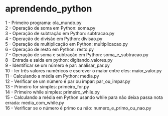 # aprendendo_python

1 - Primeiro programa: ola_mundo.py <br />
2 - Operação de soma em Python: soma.py <br />
3 - Operação de subtração em Python: subtracao.py <br />
4 - Operação de divisão em Python: divisao.py <br />
5 - Operação de multiplicação em Python: multiplicacao.py <br />
6 - Operação de resto em Python: resto.py  <br />
7 - Operação de soma e subtração em Python: soma_e_subtracao.py <br />
8 - Entrada e saida em python: digitando_valores.py  <br />
9 - Identificar se um número é par: analisar_par.py  <br />
10 - ler três valores numéricos e escrever o maior entre eles: maior_valor.py <br />
11 - Calculando a média em Python: media.py  <br />
12 - Verificar se um número é par ou ímpar: par_ou_impar.py  <br />
13 - Primeiro for simples: primeiro_for.py <br />
14 - Primeiro while simples: primeiro_while.py <br />
15 - Calculando a média em Python usando while para não deixa passa nota errada: media_com_while.py <br />
16 - Verificar se o número é primo ou não: numero_e_primo_ou_nao.py <br />


